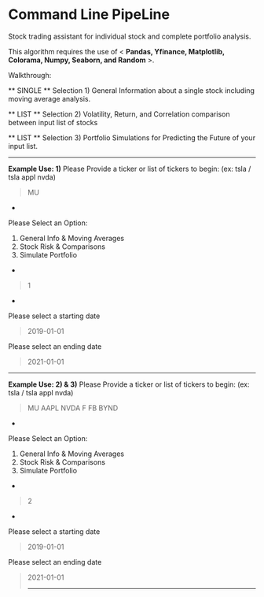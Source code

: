 # Command Line PipeLine
Stock trading assistant for individual stock and complete portfolio analysis.


This algorithm requires the use of < **Pandas, Yfinance, Matplotlib, Colorama, Numpy, Seaborn, and Random** >.

Walkthrough:

** SINGLE ** Selection 1) General Information about a single stock including moving average analysis.

** LIST ** Selection 2) Volatility, Return, and Correlation comparison between input list of stocks 

** LIST ** Selection 3) Portfolio Simulations for Predicting the Future of your input list.

__________________________________________________________________
__Example Use: 1)__
Please Provide a ticker or list of tickers to begin: (ex: tsla / tsla appl nvda) 
> MU
 -
 Please Select an Option: 
 1. General Info & Moving Averages
 2. Stock Risk & Comparisons
 3. Simulate Portfolio
 -
> 1
 - 
Please select a starting date 
> 2019-01-01

Please select an ending date 
> 2021-01-01
__________________________________________________________________
__Example Use: 2) & 3)__
Please Provide a ticker or list of tickers to begin: (ex: tsla / tsla appl nvda) 
> MU AAPL NVDA F FB BYND
 -
 Please Select an Option: 
 1. General Info & Moving Averages
 2. Stock Risk & Comparisons
 3. Simulate Portfolio
 - 
> 2
 - 
Please select a starting date 
> 2019-01-01

Please select an ending date 
> 2021-01-01
> __________________________________________________________________
